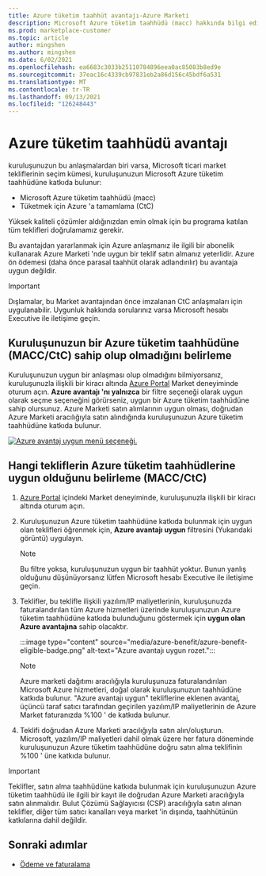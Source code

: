 ```yaml
---
title: Azure tüketim taahhüt avantajı-Azure Marketi
description: Microsoft Azure tüketim taahhüdü (macc) hakkında bilgi edinin, kuruluşunuzun Azure avantajına uygun olan Azure portal tekliflerini nasıl bulacağını nasıl belirleyebileceğinizi öğrenin.
ms.prod: marketplace-customer
ms.topic: article
author: mingshen
ms.author: mingshen
ms.date: 6/02/2021
ms.openlocfilehash: ea6683c3033b25110784896eea0ac85083b8ed9e
ms.sourcegitcommit: 37eac16c4339cb97831eb2a86d156c45bdf6a531
ms.translationtype: MT
ms.contentlocale: tr-TR
ms.lasthandoff: 09/13/2021
ms.locfileid: "126248443"
---
```

# <a name="azure-consumption-commitment-benefit"></a>Azure tüketim taahhüdü avantajı

kuruluşunuzun bu anlaşmalardan biri varsa, Microsoft ticari market tekliflerinin seçim kümesi, kuruluşunuzun Microsoft Azure tüketim taahhüdüne katkıda bulunur:

- Microsoft Azure tüketim taahhüdü (macc)
- Tüketmek için Azure 'a tamamlama (CtC)

Yüksek kaliteli çözümler aldığınızdan emin olmak için bu programa katılan tüm teklifleri doğrulamamız gerekir.

Bu avantajdan yararlanmak için Azure anlaşmanız ile ilgili bir abonelik kullanarak Azure Marketi 'nde uygun bir teklif satın almanız yeterlidir. Azure ön ödemesi (daha önce parasal taahhüt olarak adlandırılır) bu avantaja uygun değildir.

> [!IMPORTANT]
> Dışlamalar, bu Market avantajından önce imzalanan CtC anlaşmaları için uygulanabilir. Uygunluk hakkında sorularınız varsa Microsoft hesabı Executive ile iletişime geçin.

## <a name="determine-if-your-organization-has-an-azure-consumption-commitment-maccctc"></a>Kuruluşunuzun bir Azure tüketim taahhüdüne (MACC/CtC) sahip olup olmadığını belirleme

Kuruluşunuzun uygun bir anlaşması olup olmadığını bilmiyorsanız, kuruluşunuzla ilişkili bir kiracı altında [Azure Portal](https://ms.portal.azure.com/#blade/Microsoft_Azure_Marketplace/MarketplaceOffersBlade/selectedMenuItemId/home) Market deneyiminde oturum açın. **Azure avantajı 'nı yalnızca** bir filtre seçeneği olarak uygun olarak seçme seçeneğini görürseniz, uygun bir Azure tüketim taahhüdüne sahip olursunuz. Azure Marketi satın alımlarının uygun olması, doğrudan Azure Marketi aracılığıyla satın alındığında kuruluşunuzun Azure tüketim taahhüdüne katkıda bulunur.

[![Azure avantaj uygun menü seçeneği.](media/azure-benefit/azure-benefit-eligible.png)](media/azure-benefit/azure-benefit-eligible.png#lightbox)

## <a name="determine-which-offers-are-eligible-for-azure-consumption-commitments-maccctc"></a>Hangi tekliflerin Azure tüketim taahhüdlerine uygun olduğunu belirleme (MACC/CtC)

1. [Azure Portal](https://ms.portal.azure.com/#blade/Microsoft_Azure_Marketplace/MarketplaceOffersBlade/selectedMenuItemId/home) içindeki Market deneyiminde, kuruluşunuzla ilişkili bir kiracı altında oturum açın.
2. Kuruluşunuzun Azure tüketim taahhüdüne katkıda bulunmak için uygun olan teklifleri öğrenmek için, **Azure avantajı uygun** filtresini (Yukarıdaki görüntü) uygulayın.

   > [!NOTE]
   > Bu filtre yoksa, kuruluşunuzun uygun bir taahhüt yoktur. Bunun yanlış olduğunu düşünüyorsanız lütfen Microsoft hesabı Executive ile iletişime geçin.
 
3. Teklifler, bu teklifle ilişkili yazılım/IP maliyetlerinin, kuruluşunuzda faturalandırılan tüm Azure hizmetleri üzerinde kuruluşunuzun Azure tüketim taahhüdüne katkıda bulunduğunu göstermek için **uygun olan Azure avantajına** sahip olacaktır.

    :::image type="content" source="media/azure-benefit/azure-benefit-eligible-badge.png" alt-text="Azure avantajı uygun rozet.":::

   > [!NOTE]
   > Azure marketi dağıtımı aracılığıyla kuruluşunuza faturalandırılan Microsoft Azure hizmetleri, doğal olarak kuruluşunuzun taahhüdüne katkıda bulunur. "Azure avantajı uygun" tekliflerine eklenen avantaj, üçüncü taraf satıcı tarafından geçirilen yazılım/IP maliyetlerinin de Azure Market faturanızda %100 ' de katkıda bulunur.

4. Teklifi doğrudan Azure Marketi aracılığıyla satın alın/oluşturun. Microsoft, yazılım/IP maliyetleri dahil olmak üzere her fatura döneminde kuruluşunuzun Azure tüketim taahhüdüne doğru satın alma teklifinin %100 ' üne katkıda bulunur.

> [!IMPORTANT]
> Teklifler, satın alma taahhüdüne katkıda bulunmak için kuruluşunuzun Azure tüketim taahhüdü ile ilgili bir kayıt ile doğrudan Azure Marketi aracılığıyla satın alınmalıdır. Bulut Çözümü Sağlayıcısı (CSP) aracılığıyla satın alınan teklifler, diğer tüm satıcı kanalları veya market 'in dışında, taahhütünün katkılarına dahil değildir.

## <a name="next-steps"></a>Sonraki adımlar

- [Ödeme ve faturalama](billing-invoicing.md)
